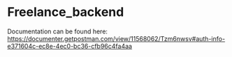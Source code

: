 # Freelance_backend
Documentation can be found here: https://documenter.getpostman.com/view/11568062/Tzm6nwsv#auth-info-e371604c-ec8e-4ec0-bc36-cfb96c4fa4aa
